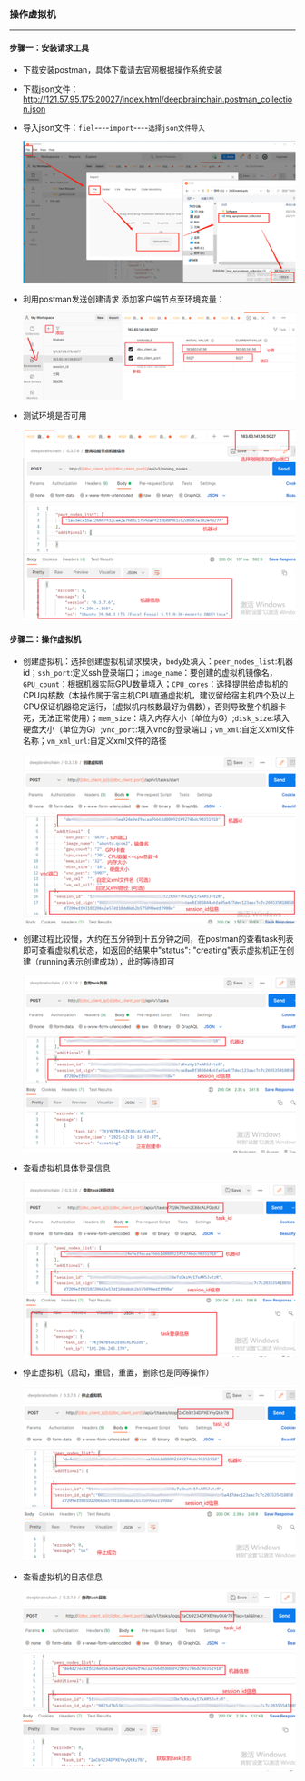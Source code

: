 ### 操作虚拟机

----

#### 步骤一：安装请求工具

- 下载安装postman，具体下载请去官网根据操作系统安装

- 下载json文件：http://121.57.95.175:20027/index.html/deepbrainchain.postman_collection.json

- 导入json文件：`fiel`----`import`----`选择json文件导入`

  ![](import.png)
  

- 利用postman发送创建请求 添加客户端节点至环境变量：

  ![add_ip_port](add_ip_port.png)

- 测试环境是否可用

  ![info](info.png)

#### 步骤二：操作虚拟机

- 创建虚拟机：选择创建虚拟机请求模块，`body`处填入：`peer_nodes_list`:机器id；`ssh_port`:定义ssh登录端口；`image_name`：要创建的虚拟机镜像名，`GPU_count`：根据机器实际GPU数量填入；`CPU_cores`：选择提供给虚拟机的CPU内核数（本操作属于宿主机CPU直通虚拟机，建议留给宿主机四个及以上CPU保证机器稳定运行，（虚拟机内核数最好为偶数），否则导致整个机器卡死，无法正常使用）；`mem_size`：填入内存大小（单位为G）;`disk_size`:填入硬盘大小（单位为G）;`vnc_port`:填入vnc的登录端口；`vm_xml`:自定义xml文件名称；`vm_xml_url`:自定义xml文件的路径

  ![create](create.png)

- 创建过程比较慢，大约在五分钟到十五分钟之间，在postman的查看task列表即可查看虚拟机状态，如返回的结果中"status": "creating"表示虚拟机正在创建（running表示创建成功），此时等待即可

  ![all_task](all_task.png)

- 查看虚拟机具体登录信息

  ![task_info](task_info.png)

- 停止虚拟机（启动，重启，重置，删除也是同等操作）

  ![stop](stop.png)

- 查看虚拟机的日志信息

  ![task_log](task_log.png)
